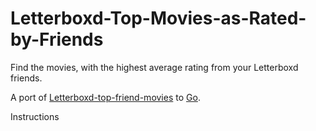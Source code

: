 # Letterboxd-Top-Movies-as-Rated-by-Friends
Find the movies, with the highest average rating from your Letterboxd friends.

A port of [Letterboxd-top-friend-movies](https://github.com/klaspas/Letterboxd-top-friend-movies) to [Go](https://go.dev/).

Instructions
> 
